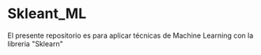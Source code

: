 
# Skleant_ML

El presente repositorio es para aplicar técnicas de Machine Learning con la libreria "Sklearn"

